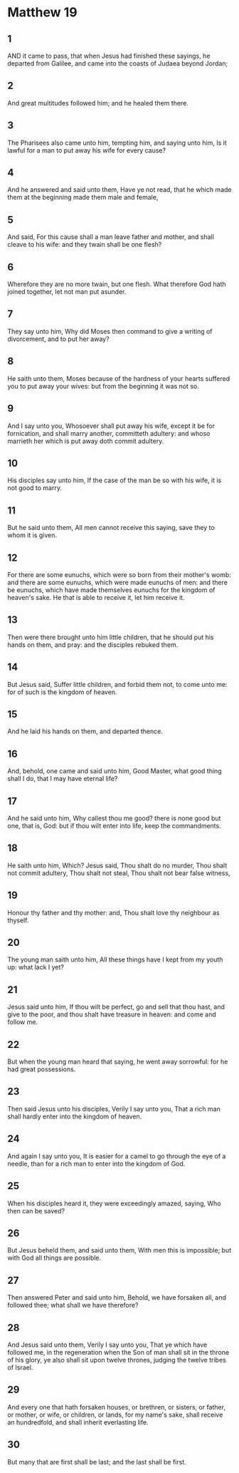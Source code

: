 # Matthew 19

## 1

AND it came to pass, that when Jesus had finished these sayings, he departed from Galilee, and came into the coasts of Judaea beyond Jordan;

## 2

And great multitudes followed him; and he healed them there.

## 3

The Pharisees also came unto him, tempting him, and saying unto him, Is it lawful for a man to put away his wife for every cause?

## 4

And he answered and said unto them, Have ye not read, that he which made them at the beginning made them male and female,

## 5

And said, For this cause shall a man leave father and mother, and shall cleave to his wife: and they twain shall be one flesh?

## 6

Wherefore they are no more twain, but one flesh. What therefore God hath joined together, let not man put asunder.

## 7

They say unto him, Why did Moses then command to give a writing of divorcement, and to put her away?

## 8

He saith unto them, Moses because of the hardness of your hearts suffered you to put away your wives: but from the beginning it was not so.

## 9

And I say unto you, Whosoever shall put away his wife, except it be for fornication, and shall marry another, committeth adultery: and whoso marrieth her which is put away doth commit adultery.

## 10

His disciples say unto him, If the case of the man be so with his wife, it is not good to marry.

## 11

But he said unto them, All men cannot receive this saying, save they to whom it is given.

## 12

For there are some eunuchs, which were so born from their mother's womb: and there are some eunuchs, which were made eunuchs of men: and there be eunuchs, which have made themselves eunuchs for the kingdom of heaven's sake. He that is able to receive it, let him receive it.

## 13

Then were there brought unto him little children, that he should put his hands on them, and pray: and the disciples rebuked them.

## 14

But Jesus said, Suffer little children, and forbid them not, to come unto me: for of such is the kingdom of heaven.

## 15

And he laid his hands on them, and departed thence.

## 16

And, behold, one came and said unto him, Good Master, what good thing shall I do, that I may have eternal life?

## 17

And he said unto him, Why callest thou me good? there is none good but one, that is, God: but if thou wilt enter into life, keep the commandments.

## 18

He saith unto him, Which? Jesus said, Thou shalt do no murder, Thou shalt not commit adultery, Thou shalt not steal, Thou shalt not bear false witness,

## 19

Honour thy father and thy mother: and, Thou shalt love thy neighbour as thyself.

## 20

The young man saith unto him, All these things have I kept from my youth up: what lack I yet?

## 21

Jesus said unto him, If thou wilt be perfect, go and sell that thou hast, and give to the poor, and thou shalt have treasure in heaven: and come and follow me.

## 22

But when the young man heard that saying, he went away sorrowful: for he had great possessions.

## 23

Then said Jesus unto his disciples, Verily I say unto you, That a rich man shall hardly enter into the kingdom of heaven.

## 24

And again I say unto you, It is easier for a camel to go through the eye of a needle, than for a rich man to enter into the kingdom of God.

## 25

When his disciples heard it, they were exceedingly amazed, saying, Who then can be saved?

## 26

But Jesus beheld them, and said unto them, With men this is impossible; but with God all things are possible.

## 27

Then answered Peter and said unto him, Behold, we have forsaken all, and followed thee; what shall we have therefore?

## 28

And Jesus said unto them, Verily I say unto you, That ye which have followed me, in the regeneration when the Son of man shall sit in the throne of his glory, ye also shall sit upon twelve thrones, judging the twelve tribes of Israel.

## 29

And every one that hath forsaken houses, or brethren, or sisters, or father, or mother, or wife, or children, or lands, for my name's sake, shall receive an hundredfold, and shall inherit everlasting life.

## 30

But many that are first shall be last; and the last shall be first.
